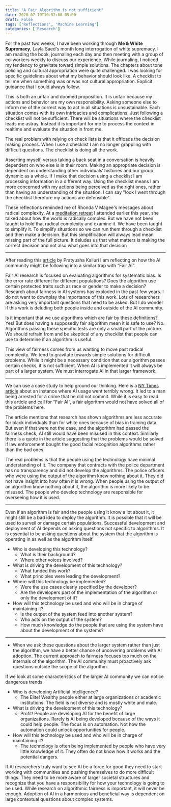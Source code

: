 ```yaml
---
title: "A Fair Algorithm is not sufficient"
date: 2020-07-19T10:52:00-05:00
draft: False
tags: ['Reflections', 'Machine Learning']
categories: ['Research']
---
```


For the past two weeks, I have been working through __Me & White Supremacy__, Layla Saed's month long interrogation of white supremacy. I am reading the book, journaling each day and then meeting with a group of co-workers weekly to discuss our experience. While journaling, I noticed my tendency to gravitate toward simple solutions. The chapters about tone policing and cultural appropriation were quite challenged.  I was looking for specific guidelines about what my behavior should look like. A checklist to tell me when something was or was not cultural appropriation. Explicit guidance that I could always follow.

This is both an unfair and doomed proposition. It is unfair because my actions and behavior are my own responsibility. Asking someone else to inform me of the correct way to act in all situations is unsustainable. Each situation comes with its own intricacies and complications. Just following a checklist will not be sufficient. There will be situations where the checklist leads me astray. Instead it is important for me to process the context in realtime and evaluate the situation in front me.

The real problem with relying on check lists is that it offloads the decision making process. When I use a checklist I am no longer grappling with difficult questions. The checklist is doing all the work.

Asserting myself, versus taking a back seat in a conversation is heavily dependent on who else is in their room. Making an appropriate decision is dependent on understanding other individuals‘ histories and our group dynamic as a whole. If I make that decision using a checklist I am processing information in a different way. Using the checklist means I am more concerned with my actions being perceived as the right ones, rather than having an understanding of the situation. I can say "look I went through the checklist therefore my actions are defensible".

These reflections reminded me of Rhonda V Magee's messages about radical complexity. At a [meditation retreat](/writing/talks/mindfulness/med_social_rhonda/) I attended earlier this year, she talked about how the world is radically complex. But we have not been taught to hold that radical complexity and examine it. We have been taught to simplify it. To simplify situations so we can run them through a checklist and then make a decision. But this simplification will always lead mean missing part of the full picture. It deludes us that what matters is making the correct decision and not also what goes into that decision

***

After reading this [article](https://www.nature.com/articles/d41586-020-02003-2) by Pratyusha Kalluri I am reflecting on how the AI community might be following into a similar trap with “Fair AI“.

Fair AI research is focused on evaluating algorithms for systematic bias. Is the error rate different for different populations? Does the algorithm use certain protected traits such as race or gender to make a decision? Research about fairness in AI systems has exploded in the past few years. I do not want to downplay the importance of this work. Lots of researchers are asking very important questions that need to be asked. But I do wonder if this work is deluding both people inside and outside of the AI community.

Is it important that we use algorithms which are fair by these definitions? Yes! But does having a supposedly fair algorithm mean it is safe to use? No. Algorithms passing these specific tests are only a small part of the picture. We should refrain from and be skeptical of any checklist that people can use to determine if an algorithm is useful.

This view of fairness comes from us wanting to move past radical complexity. We tend to gravitate towards simple solutions for difficult problems. While it might be a necessary condition that our algorithm passes certain checks, it is not sufficient. When AI is implemented it will always be part of a larger system. We must interrogate AI in that larger framework.

***
We can use a case study to help ground our thinking. Here is a [NY Times article](https://www.nytimes.com/2020/06/24/technology/facial-recognition-arrest.html) about an instance where AI usage went terribly wrong. It led to a man being arrested for a crime that he did not commit. While it is easy to read this article and call for “Fair AI“, a fair algorithm would not have solved all of the problems here.

The article mentions that research has shown algorithms are less accurate for black individuals than for white ones because of bias in training data. But even if that were not the case, and the algorithm had passed the fairness check, AI still would have been misused in this context. Similarly there is a quote in the article suggesting that the problems would be solved if law enforcement bought the good facial recognition algorithms rather than the bad ones.

The real problems is that the people using the technology have minimal understanding of it. The company that contracts with the police department has no transparency and did not develop the algorithms. The  police officers who were using the output of the algorithm knew nothing about it. They did not have insight into how often it is wrong. When people using the output of an algorithm know nothing about it, the algorithm is more likely to be misused. The people who develop technology are responsible for overseeing how it is used.

***

Even if an algorithm is fair and the people using it know a lot about it, it might still be a bad idea to deploy the algorithm. It is possible that it will be used to surveil or damage certain populations. Successful development and deployment of AI depends on asking questions not specific to algorithms. It is essential to be asking questions about the system that the algorithm is operating in as well as the algorithm itself.

- Who is developing this technology?
    - What is their background?
    - Where other voices involved?
- What is driving the development of this technology?
    - What funded this work?
    - What principles were leading the development?
- Where will this technology be implemented?
    - Were the use cases clearly specified by the developer?
    - Are the developers part of the implementation of the algorithm or only the development of it?
- How will this technology be used and who will be in charge of maintaining it?
    - Is the output of the system feed into another system?
    - Who acts on the output of the system?
    - How much knowledge do the people that are using the system have about the development of the systems?

***

- When we ask these questions about the larger system rather than just the algorithm, we have a better chance of uncovering problems with AI adoption.  The current approach to fairness focuses too much on the internals of the algorithm. The AI community must proactively ask questions outside the scope of the algorithm.

If we look at some characteristics of the larger AI community we can notice dangerous trends.

- Who is developing Artificial Intelligence?
    - The Elite! Wealthy people either at large organizations or academic institutions. The field is not diverse and is mostly white and male.
- What is driving the development of this technology?
    - Profit! People are developing AI for the benefit of large organizations. Rarely is AI being developed because of the ways it could help people. The focus is on automation. Not how the automation could unlock opportunities for people.
- How will this technology be used and who will be in charge of maintaining it?
    - The technology is often being implemented by people who have very little knowledge of it. They often do not know how it works and the potential dangers.

If AI researchers truly want to see AI be a force for good they need to start working with communities and pushing themselves to do more difficult things. They need to be more aware of larger societal structures and recognize that you have a responsibility for how your technology is going to be used. While research on algorithmic fairness is important, it will never be enough. Adoption of AI in a harmonious and beneficial way is dependent on large contextual questions about complex systems.

